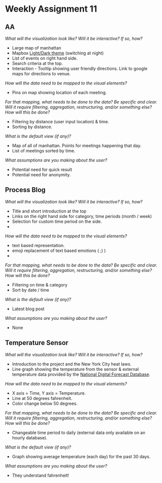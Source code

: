 # Weekly Assignment 11

## AA
*What will the visualization look like? Will it be interactive? If so, how?*
- Large map of manhattan
- Mapbox [Light/Dark theme](https://www.mapbox.com/maps/light-dark/) (switching at night) 
- List of events on right hand side.
- Search criteria at the top.
- Interaction - Tooltip showing user friendly directions. Link to google maps for directions to venue.

*How will the data need to be mapped to the visual elements?* 
- Pins on map showing location of each meeting. 

*For that mapping, what needs to be done to the data? Be specific and clear. Will it require filtering, aggregation, restructuring, and/or something else? How will this be done?* 
- Filtering by distance (user input location) & time.
- Sorting by distance.

*What is the default view (if any)?*
- Map of all of manhattan. Points for meetings happening that day.
- List of meetings sorted by time.

*What assumptions are you making about the user?*
- Potential need for quick result 
- Potential need for anonymity.
  
  
## Process Blog
*What will the visualization look like? Will it be interactive? If so, how?*  
- Title and short introduction at the top
- Links on the right hand side for category, time periods (month / week)
- Selection for custom time period on the side.
- 
*How will the data need to be mapped to the visual elements?* 
- text based representation. 
- emoji replacement of text based emotions ( ;) )
- 
*For that mapping, what needs to be done to the data? Be specific and clear. Will it require filtering, aggregation, restructuring, and/or something else? How will this be done?*  
- Filtering on time & category
- Sort by date / time

*What is the default view (if any)?*
- Latest blog post

*What assumptions are you making about the user?*
- None

  
## Temperature Sensor
*What will the visualization look like? Will it be interactive? If so, how?*
- Introduction to the project and the New York City heat laws.
- Line graph showing the temperature from the sensor & external temperature data provided by the [National Digital Forecast Database](https://www.nws.noaa.gov/mdl/survey/pgb_survey/dev/rest.php).

*How will the data need to be mapped to the visual elements?* 
- X axis = Time, Y axis = Temperature.
- Line at 50 degrees fahrenheit.
- Color change below 50 degrees.

*For that mapping, what needs to be done to the data? Be specific and clear. Will it require filtering, aggregation, restructuring, and/or something else? How will this be done?*  
- Changeable time period to daily (external data only available on an hourly database).

*What is the default view (if any)?*
- Graph showing average temperature (each day) for the past 30 days.

*What assumptions are you making about the user?*
- They understand fahrenheit!
